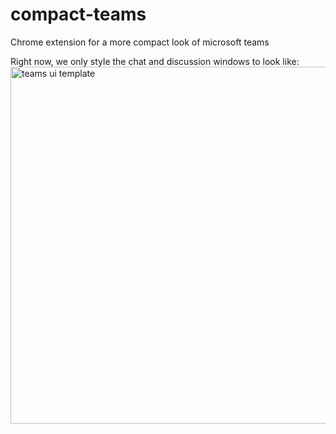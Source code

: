 # compact-teams
Chrome extension for a more compact look of microsoft teams  

Right now, we only style the chat and discussion windows to look like:
<img width="571" alt="teams ui template" src="https://imgur.com/IkhRggS">
